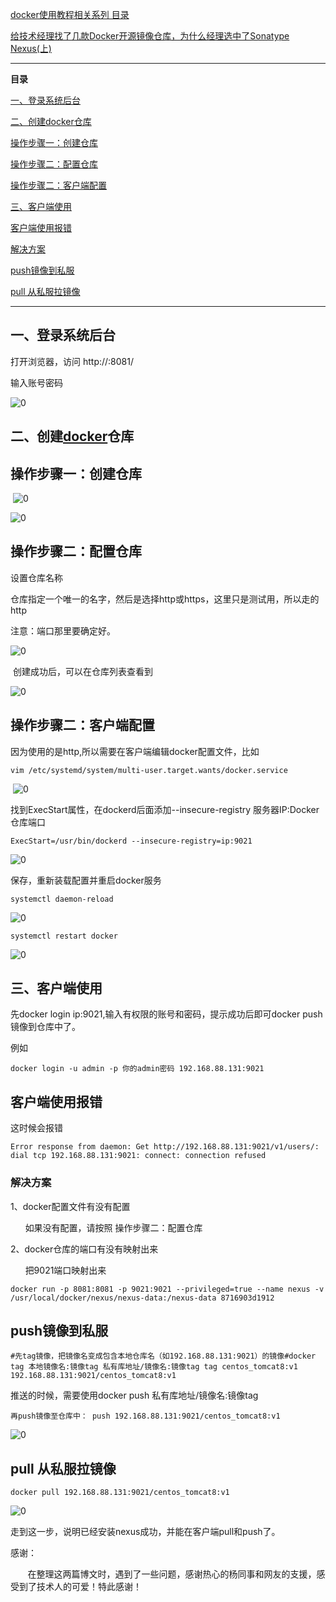 [docker使用教程相关系列 目录](https://blog.csdn.net/shi_hong_fei_hei/article/details/113954640)

[给技术经理找了几款Docker开源镜像仓库，为什么经理选中了Sonatype Nexus(上)](https://blog.csdn.net/shi_hong_fei_hei/article/details/115049919)

___

**目录**

[一、登录系统后台](https://blog.csdn.net/shi_hong_fei_hei/article/details/115050485?spm=a2c6h.12873639.article-detail.4.714259beCpklDw#t0)

[二、创建docker仓库](https://blog.csdn.net/shi_hong_fei_hei/article/details/115050485?spm=a2c6h.12873639.article-detail.4.714259beCpklDw#t1)

[操作步骤一：创建仓库](https://blog.csdn.net/shi_hong_fei_hei/article/details/115050485?spm=a2c6h.12873639.article-detail.4.714259beCpklDw#t2)

[操作步骤二：配置仓库](https://blog.csdn.net/shi_hong_fei_hei/article/details/115050485?spm=a2c6h.12873639.article-detail.4.714259beCpklDw#t3)

[操作步骤二：客户端配置](https://blog.csdn.net/shi_hong_fei_hei/article/details/115050485?spm=a2c6h.12873639.article-detail.4.714259beCpklDw#t4)

[三、客户端使用](https://blog.csdn.net/shi_hong_fei_hei/article/details/115050485?spm=a2c6h.12873639.article-detail.4.714259beCpklDw#t5)

[客户端使用报错](https://blog.csdn.net/shi_hong_fei_hei/article/details/115050485?spm=a2c6h.12873639.article-detail.4.714259beCpklDw#t6)

[解决方案](https://blog.csdn.net/shi_hong_fei_hei/article/details/115050485?spm=a2c6h.12873639.article-detail.4.714259beCpklDw#t7)

[push镜像到私服](https://blog.csdn.net/shi_hong_fei_hei/article/details/115050485?spm=a2c6h.12873639.article-detail.4.714259beCpklDw#t8)

[pull 从私服拉镜像](https://blog.csdn.net/shi_hong_fei_hei/article/details/115050485?spm=a2c6h.12873639.article-detail.4.714259beCpklDw#t9)

___

## 一、登录系统后台

打开浏览器，访问 http://:8081/

输入账号密码

![0](https://img-blog.csdnimg.cn/img_convert/878dad56bafbfe2cf8d9294ebfcd81d9.png)

## 二、创建[docker](https://so.csdn.net/so/search?q=docker&spm=1001.2101.3001.7020)仓库

## 操作步骤一：创建仓库

 ![0](https://img-blog.csdnimg.cn/img_convert/40b09ce75f28dcf0e7d140a23c402a39.png)

![0](https://img-blog.csdnimg.cn/img_convert/3e4d1fdfb245e13ae03c6573faa4d7b8.png)

## 操作步骤二：配置仓库

设置仓库名称

仓库指定一个唯一的名字，然后是选择http或https，这里只是测试用，所以走的http

注意：端口那里要确定好。

![0](https://img-blog.csdnimg.cn/img_convert/b66ff2671aa9cebc1188634c0c5d2607.png)

 创建成功后，可以在仓库列表查看到

![0](https://img-blog.csdnimg.cn/img_convert/90968b89ecd48e162542ef69efd3a9f1.png)

## 操作步骤二：客户端配置

因为使用的是http,所以需要在客户端编辑docker配置文件，比如

```
vim /etc/systemd/system/multi-user.target.wants/docker.service
```

 ![0](https://img-blog.csdnimg.cn/img_convert/120c090bc387a68d5ac5571a835c890f.png)

找到ExecStart属性，在dockerd后面添加--insecure-registry 服务器IP:Docker仓库端口

```
ExecStart=/usr/bin/dockerd --insecure-registry=ip:9021
```

![0](https://img-blog.csdnimg.cn/img_convert/f409ea88b15d362f1bf130856fa22d00.png)

保存，重新装载配置并重启docker服务

```
systemctl daemon-reload
```

![0](https://img-blog.csdnimg.cn/img_convert/bcd342f0e8d4121d17bc6793dfe47d31.png)

```
systemctl restart docker
```

![0](https://img-blog.csdnimg.cn/img_convert/23af338b2cd5f2cb5aa586731df508e3.png)

## 三、客户端使用

先docker login ip:9021,输入有权限的账号和密码，提示成功后即可docker push镜像到仓库中了。

例如

```
docker login -u admin -p 你的admin密码 192.168.88.131:9021
```

## 客户端使用报错

这时候会报错

```
Error response from daemon: Get http://192.168.88.131:9021/v1/users/: dial tcp 192.168.88.131:9021: connect: connection refused
```

### 解决方案

1、docker配置文件有没有配置

      如果没有配置，请按照 操作步骤二：配置仓库

2、docker仓库的端口有没有映射出来

      把9021端口映射出来

```
docker run -p 8081:8081 -p 9021:9021 --privileged=true --name nexus -v /usr/local/docker/nexus/nexus-data:/nexus-data 8716903d1912
```

## push镜像到私服

```
#先tag镜像，把镜像名变成包含本地仓库名（如192.168.88.131:9021）的镜像#docker tag 本地镜像名:镜像tag 私有库地址/镜像名:镜像tag tag centos_tomcat8:v1 192.168.88.131:9021/centos_tomcat8:v1
```

推送的时候，需要使用docker push 私有库地址/镜像名:镜像tag

```
再push镜像至仓库中： push 192.168.88.131:9021/centos_tomcat8:v1
```

![0](https://img-blog.csdnimg.cn/img_convert/312012d5c431317fe5b44baef4d63c33.png)

## pull 从私服拉镜像

```
docker pull 192.168.88.131:9021/centos_tomcat8:v1
```

![0](https://img-blog.csdnimg.cn/img_convert/be8f34f87598ba1fa116eb845efe5a03.png)

走到这一步，说明已经安装nexus成功，并能在客户端pull和push了。

感谢：

       在整理这两篇博文时，遇到了一些问题，感谢热心的杨同事和网友的支援，感受到了技术人的可爱！特此感谢！